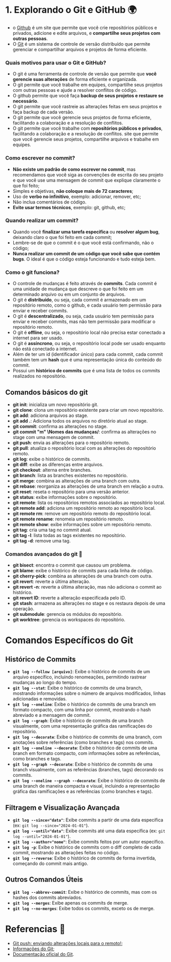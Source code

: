 
# 1. Explorando o Git e GitHub 🌍
 
- o [Github](https://github.com/) é um site que permite que você crie repositórios públicos e privados, adicione e edite arquivos, e **compartilhe seus projetos com outras pessoas**.
- O [Git](https://git-scm.com/) é um sistema de controle de versão distribuído que permite gerenciar e compartilhar arquivos e projetos de forma eficiente.

### Quais motivos para usar o Git e GitHub?

- O git é uma ferramenta de controle de versão que permite que **você gerencie suas alterações** de forma eficiente e organizada.
- O git permite que você trabalhe em equipes, compartilhe seus projetos com outras pessoas e ajude a resolver conflitos de código.
- O github permite que você faça **backup de seus projetos e restaure se necessário**.
- O git permite que você rastreie as alterações feitas em seus projetos e faça backup de cada versão.
- O git permite que você gerencie seus projetos de forma eficiente, facilitando a colaboração e a resolução de conflitos.
- O git permite que você trabalhe com **repositórios públicos e privados**, facilitando a colaboração e a resolução de conflitos.
 site que permite que você gerencie seus projetos, compartilhe arquivos e trabalhe em equipes.

### Como escrever no commit?

- **Não existe um padrão de como escrever no commit**, mas recomendamos que você siga as convenções de escrita do seu projeto e que você use uma mensagem de commit que explique claramente o que foi feito;
- Simples e objetivas, **não coloque mais de 72 caracteres**;
- Uso de **verbo no infinitivo**, exemplo: adicionar, remover, etc;
- Não inclua comentários de código.
- **Evite usar termos técnicos**, exemplo: git, github, etc;

### Quando realizar um commit?

- Quando você **finalizar uma tarefa especifica** ou **resolver algum bug**, deixando claro o que foi feito em cada commit;
- Lembre-se de que o commit é o que você está confirmando, não o código;
- **Nunca realizar um commit de um código que você sabe que contém bugs**. O ideal é que o código esteja funcionando e tudo esteja bem.

### Como o git funciona?

- O controle de mudanças é feito através de **commits**. Cada commit é uma unidade de mudança que descreve o que foi feito em um determinado arquivo ou em um conjunto de arquivos.
- O git é **distribuído**, ou seja, cada commit é armazenado em um repositório remoto, como o github, e cada usuário tem permissão para enviar e receber commits.
- O git é **descentralizado**, ou seja, cada usuário tem permissão para enviar e receber commits, mas não tem permissão para modificar o repositório remoto.    
- O git é **offline**, ou seja, o repositório local não precisa estar conectado a internet para ser usado.
- O git é **assíncrono**, ou seja, o repositório local pode ser usado enquanto não está conectado a internet.
- Além de ter um id (identificador único) para cada commit, cada commit também tem um **hash** que é uma representação única do conteúdo do commit.
- Possui um **histórico de commits** que é uma lista de todos os commits realizados no repositório.

## Comandos básicos do git

- **git init**: inicializa um novo repositório git.
- **git clone**: clona um repositório existente para criar um novo repositório.
- **git add**: adiciona arquivos ao stage.
- **git add .**: Adiciona todos os arquivos no diretório atual ao stage.
- **git commit**: confirma as alterações no stage.
- **git commit "m" \Nomes das mudanças/**: confirma as alterações no stage com uma mensagem de commit.
- **git push**: envia as alterações para o repositório remoto.
- **git pull**: atualiza o repositório local com as alterações do repositório remoto.
- **git log**: exibe o histórico de commits.
- **git diff**: exibe as diferenças entre arquivos.
- **git checkout**: alterna entre branches.
- **git branch**: lista as branches existentes no repositório.
- **git merge**: combina as alterações de uma branch com outra.
- **git rebase**: reorganiza as alterações de uma branch em relação a outra.
- **git reset**: reseta o repositório para uma versão anterior.
- **git status**: exibe informações sobre o repositório.
- **git remote**: lista os repositórios remotos associados ao repositório local.
- **git remote add**: adiciona um repositório remoto ao repositório local.
- **git remote rm**: remove um repositório remoto do repositório local.
- **git remote rename**: renomeia um repositório remoto.
- **git remote show**: exibe informações sobre um repositório remoto.
- **git tag**: cria uma tag no commit atual.
- **git tag -l**: lista todas as tags existentes no repositório.
- **git tag -d**: remove uma tag.

### Comandos avançados do git 🛜

- **git bisect**: encontra o commit que causou um problema.
- **git blame**: exibe o histórico de commits para cada linha de código.
- **git cherry-pick**: combina as alterações de uma branch com outra.
- **git revert**: reverte a última alteração.
- **git revert -n**: reverte a última alteração, mas não adiciona o commit ao histórico.
- **git revert ID**: reverte a alteração especificada pelo ID.
- **git stash**: armazena as alterações no stage e os restaura depois de uma operação.
- **git submodule**: gerencia os módulos do repositório.
- **git worktree**: gerencia os workspaces do repositório.

# Comandos Específicos do Git

## Histórico de Commits

- **`git log --follow [arquivo]`**: Exibe o histórico de commits de um arquivo específico, incluindo renomeações, permitindo rastrear mudanças ao longo do tempo.
- **`git log --stat`**: Exibe o histórico de commits de uma branch, mostrando informações sobre o número de arquivos modificados, linhas adicionadas e removidas.
- **`git log --oneline`**: Exibe o histórico de commits de uma branch em formato compacto, com uma linha por commit, mostrando o hash abreviado e a mensagem de commit.
- **`git log --graph`**: Exibe o histórico de commits de uma branch visualmente, com uma representação gráfica das ramificações do repositório.
- **`git log --decorate`**: Exibe o histórico de commits de uma branch, com anotações sobre referências (como branches e tags) nos commits.
- **`git log --oneline --decorate`**: Exibe o histórico de commits de uma branch em formato compacto, com informações sobre as referências, como branches e tags.
- **`git log --graph --decorate`**: Exibe o histórico de commits de uma branch visualmente, com as referências (branches, tags) decorando os commits.
- **`git log --oneline --graph --decorate`**: Exibe o histórico de commits de uma branch de maneira compacta e visual, incluindo a representação gráfica das ramificações e as referências (como branches e tags).

## Filtragem e Visualização Avançada

- **`git log --since="data"`**: Exibe commits a partir de uma data específica (ex: `git log --since="2024-01-01"`).
- **`git log --until="data"`**: Exibe commits até uma data específica (ex: `git log --until="2024-01-01"`).
- **`git log --author="nome"`**: Exibe commits feitos por um autor específico.
- **`git log -p`**: Exibe o histórico de commits com o diff completo de cada commit, mostrando as alterações feitas no código.
- **`git log --reverse`**: Exibe o histórico de commits de forma invertida, começando do commit mais antigo.

## Outros Comandos Úteis

- **`git log --abbrev-commit`**: Exibe o histórico de commits, mas com os hashes dos commits abreviados.
- **`git log --merges`**: Exibe apenas os commits de merge.
- **`git log --no-merges`**: Exibe todos os commits, exceto os de merge.



# Referencias 🔗

- [Git push: enviando alterações locais para o remoto!](https://blog.betrybe.com/git/git-push/);
- [Informações do Git](https://git-scm.com/docs/git-reset/pt_BR);
- [Documentação oficial do Git](https://git-scm.com/book/pt-br/v2/Come%C3%A7ando-O-B%C3%A1sico-do-Git).